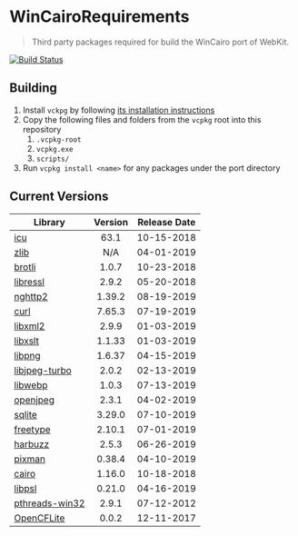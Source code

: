 # WinCairoRequirements
> Third party packages required for build the WinCairo port of WebKit.

[![Build Status](https://internal.cloud.drone.ci/api/badges/WebKitForWindows/WinCairoRequirements/status.svg)](https://internal.cloud.drone.ci/WebKitForWindows/WinCairoRequirements)

## Building

1. Install `vckpg` by following [its installation instructions](https://github.com/Microsoft/vcpkg)
2. Copy the following files and folders from the `vcpkg` root into this repository
    1. `.vcpkg-root`
    2. `vcpkg.exe`
    2. `scripts/`
3. Run `vcpkg install <name>` for any packages under the port directory


## Current Versions

| Library | Version | Release Date |
|---|:---:|:---:|
| [icu](http://site.icu-project.org) | 63.1 | 10-15-2018 |
| [zlib](https://github.com/Dead2/zlib-ng) | N/A | 04-01-2019 |
| [brotli](https://github.com/google/brotli) | 1.0.7 | 10-23-2018 |
| [libressl](https://www.libressl.org) | 2.9.2 | 05-20-2018 |
| [nghttp2](https://nghttp2.org) | 1.39.2 | 08-19-2019 |
| [curl](https://curl.haxx.se) | 7.65.3 | 07-19-2019 |
| [libxml2](http://xmlsoft.org/) | 2.9.9 | 01-03-2019 |
| [libxslt](http://xmlsoft.org/libxslt) | 1.1.33 | 01-03-2019 |
| [libpng](http://www.libpng.org/pub/png/libpng.html) | 1.6.37 | 04-15-2019 |
| [libjpeg-turbo](http://libjpeg-turbo.virtualgl.org) | 2.0.2 | 02-13-2019 |
| [libwebp](https://github.com/webmproject/libwebp) | 1.0.3 | 07-13-2019 |
| [openjpeg](https://www.openjpeg.org/) | 2.3.1 | 04-02-2019 |
| [sqlite](http://sqlite.org) | 3.29.0 | 07-10-2019 |
| [freetype](https://www.freetype.org) | 2.10.1 | 07-01-2019 |
| [harbuzz](https://www.freedesktop.org/wiki/Software/HarfBuzz) | 2.5.3 | 06-26-2019 |
| [pixman](http://www.pixman.org) | 0.38.4 | 04-10-2019 |
| [cairo](https://www.cairographics.org) | 1.16.0 | 10-18-2018 |
| [libpsl](https://github.com/rockdaboot/libpsl) | 0.21.0 | 04-16-2019 |
| [pthreads-win32](https://sourceforge.net/projects/pthreads4w/) | 2.9.1 | 07-12-2012 |
| [OpenCFLite](https://github.com/fujii/OpenCFLite) | 0.0.2 | 12-11-2017 |
